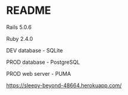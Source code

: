 # README

Rails 5.0.6

Ruby 2.4.0

<p>DEV database - SQLite</p>
<p>PROD database - PostgreSQL</p>

<p>PROD web server - PUMA</p>

<a>https://sleepy-beyond-48664.herokuapp.com/</a>
